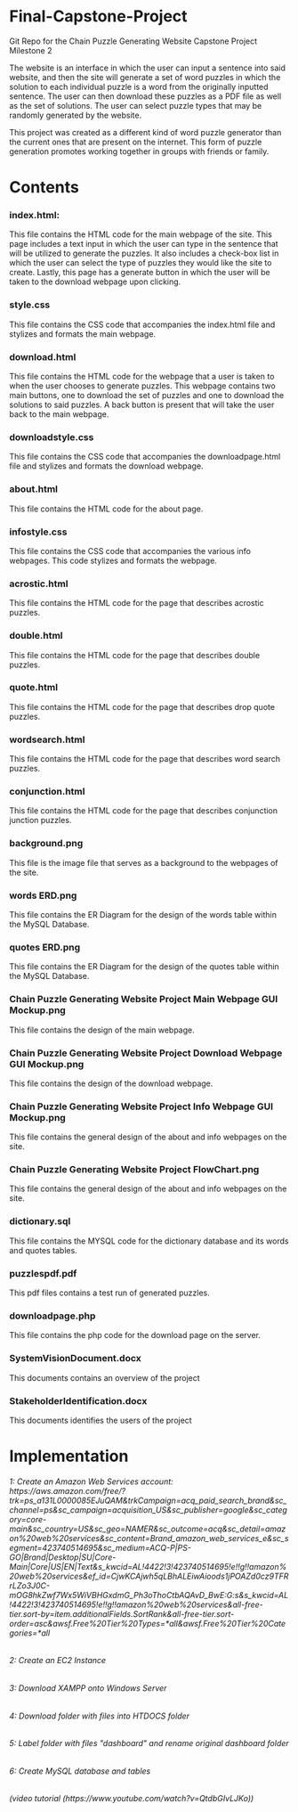 # Final-Capstone-Project

Git Repo for the Chain Puzzle Generating Website Capstone Project Milestone 2

The website is an interface in which the user can input a sentence into said website, and then the site will generate a set of word puzzles in which the solution to each individual puzzle is a
word from the originally inputted sentence. The user can then download these puzzles as a PDF file as well as the set of solutions. The user can select puzzle types that may be 
randomly generated by the website.

This project was created as a different kind of word puzzle generator than the current ones that are present on the internet. This form of puzzle generation promotes working together in groups with 
friends or family.

<h1> Contents </h1>

<h3>index.html:</h3> This file contains the HTML code for the main webpage of the site. This page includes a text input in which the user can type in the sentence that will be utilized to generate the puzzles.
It also includes a check-box list in which the user can select the type of puzzles they would like the site to create. Lastly, this page has a generate button in which the user will be taken to the download webpage upon clicking.
<h3>style.css</h3> This file contains the CSS code that accompanies the index.html file and stylizes and formats the main webpage.
<h3>download.html</h3> This file contains the HTML code for the webpage that a user is taken to when the user chooses to generate puzzles. This webpage contains two main buttons, one
to download the set of puzzles and one to download the solutions to said puzzles. A back button is present that will take the user back to the main webpage.
<h3>downloadstyle.css</h3> This file contains the CSS code that accompanies the downloadpage.html file and stylizes and formats the download webpage.
<h3>about.html</h3> This file contains the HTML code for the about page.
<h3>infostyle.css</h3> This file contains the CSS code that accompanies the various info webpages. This code stylizes and formats the webpage.
<h3>acrostic.html</h3> This file contains the HTML code for the page that describes acrostic puzzles.
<h3>double.html</h3> This file contains the HTML code for the page that describes double puzzles.
<h3>quote.html</h3> This file contains the HTML code for the page that describes drop quote puzzles.
<h3>wordsearch.html</h3> This file contains the HTML code for the page that describes word search puzzles.
<h3>conjunction.html</h3> This file contains the HTML code for the page that describes conjunction junction puzzles.
<h3>background.png</h3> This file is the image file that serves as a background to the webpages of the site.
<h3>words ERD.png</h3> This file contains the ER Diagram for the design of the words table within the MySQL Database.
<h3>quotes ERD.png</h3> This file contains the ER Diagram for the design of the quotes table within the MySQL Database.
<h3>Chain Puzzle Generating Website Project Main Webpage GUI Mockup.png</h3> This file contains the design of the main webpage.
<h3>Chain Puzzle Generating Website Project Download Webpage GUI Mockup.png</h3> This file contains the design of the download webpage.
<h3>Chain Puzzle Generating Website Project Info Webpage GUI Mockup.png</h3> This file contains the general design of the about and info webpages on the site.
<h3>Chain Puzzle Generating Website Project FlowChart.png</h3> This file contains the general design of the about and info webpages on the site.
<h3>dictionary.sql</h3> This file contains the MYSQL code for the dictionary database and its words and quotes tables.
<h3>puzzlespdf.pdf</h3> This pdf files contains a test run of generated puzzles.
<h3>downloadpage.php</h3> This file contains the php code for the download page on the server.
<h3>SystemVisionDocument.docx</h3> This documents contains an overview of the project
<h3>StakeholderIdentification.docx</h3> This documents identifies the users of the project

<h1> Implementation </h1>

<h6>1: Create an Amazon Web Services account: https://aws.amazon.com/free/?trk=ps_a131L0000085EJuQAM&trkCampaign=acq_paid_search_brand&sc_channel=ps&sc_campaign=acquisition_US&sc_publisher=google&sc_category=core-main&sc_country=US&sc_geo=NAMER&sc_outcome=acq&sc_detail=amazon%20web%20services&sc_content=Brand_amazon_web_services_e&sc_segment=423740514695&sc_medium=ACQ-P|PS-GO|Brand|Desktop|SU|Core-Main|Core|US|EN|Text&s_kwcid=AL!4422!3!423740514695!e!!g!!amazon%20web%20services&ef_id=CjwKCAjwh5qLBhALEiwAioods1jPOAZd0cz9TFRrLZo3J0C-mOG8hkZwf7Wx5WiVBHGxdmG_Ph3oThoCtbAQAvD_BwE:G:s&s_kwcid=AL!4422!3!423740514695!e!!g!!amazon%20web%20services&all-free-tier.sort-by=item.additionalFields.SortRank&all-free-tier.sort-order=asc&awsf.Free%20Tier%20Types=*all&awsf.Free%20Tier%20Categories=*all </h6>

<h6>2: Create an EC2 Instance</h6>
<h6>3: Download XAMPP onto Windows Server</h6>
<h6>4: Download folder with files into HTDOCS folder</h6>
<h6>5: Label folder with files "dashboard" and rename original dashboard folder</h6>
<h6>6: Create MySQL database and tables</h6>
<h6>(video tutorial (https://www.youtube.com/watch?v=QtdbGIvLJKo))</h6>

